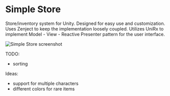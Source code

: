 # Simple Store
Store/inventory system for Unity. Designed for easy use and customization. Uses Zenject to keep the implementation loosely coupled. Utilizes UniRx to implement Model - View - Reactive Presenter pattern for the user interface.

![Simple Store screenshot](http://tommiseppanen.github.io/screenshots/simple-store.png)

TODO:
- sorting

Ideas:
- support for multiple characters
- different colors for rare items
